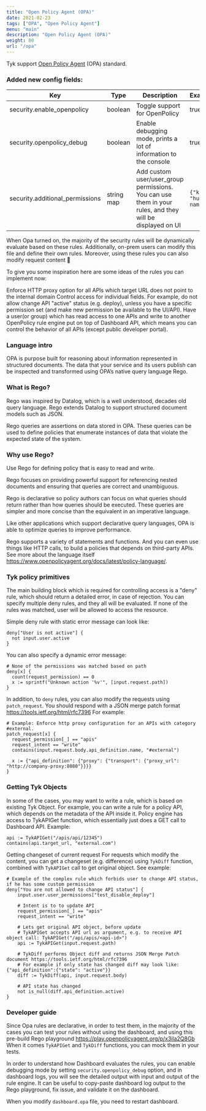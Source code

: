 ```yaml
---
title: "Open Policy Agent (OPA)"
date: 2021-02-23
tags: ["OPA", "Open Policy Agent"]
menu: "main"
description: "Open Policy Agent (OPA)"
weight: 80
url: "/opa"
---
```


Tyk support [Open Policy Agent](https://www.openpolicyagent.org/) (OPA) standard.

### Added new config fields:
| Key                             | Type       | Description                                                                                              | Example                 |
| ------------------------------- | ---------- | -------------------------------------------------------------------------------------------------------- | ----------------------- |
| security.enable_openpolicy      | boolean    | Toggle support for OpenPolicy                                                                            | true                    |
| security.openpolicy_debug       | boolean    | Enable debugging mode, prints a lot of information to the console                                        | true                    |
| security.additional_permissions | string map | Add custom user/user_group permissions. You can use them in your rules, and they will be displayed on UI | `{"key": "human name"}` |


When Opa turned on, the majority of the security rules will be dynamically evaluate based on these rules.
Additionally, on-prem users can modify this file and define their own rules.
Moreover, using these rules you can also modify request content 🚀

To give you some inspiration here are some ideas of the rules you can implement now:

Enforce HTTP proxy option for all APIs which target URL does not point to the internal domain
Control access for individual fields. For example, do not allow change API "active" status (e.g. deploy), unless you have a specific permission set (and make new permission be available to the UI/API).
Have a user(or group) which has read access to one APIs and write to another
OpenPolicy rule engine put on top of Dashboard API, which means you can control the behavior of all APIs (except public developer portal).


### Language intro
OPA is purpose built for reasoning about information represented in structured documents. The data that your service and its users publish can be inspected and transformed using OPA’s native query language Rego.

### What is Rego?
Rego was inspired by Datalog, which is a well understood, decades old query language. Rego extends Datalog to support structured document models such as JSON.

Rego queries are assertions on data stored in OPA. These queries can be used to define policies that enumerate instances of data that violate the expected state of the system.

### Why use Rego?
Use Rego for defining policy that is easy to read and write.

Rego focuses on providing powerful support for referencing nested documents and ensuring that queries are correct and unambiguous.

Rego is declarative so policy authors can focus on what queries should return rather than how queries should be executed. These queries are simpler and more concise than the equivalent in an imperative language.

Like other applications which support declarative query languages, OPA is able to optimize queries to improve performance.

Rego supports a variety of statements and functions. And you can even use things like HTTP calls, to build a policies that depends on third-party APIs.
See more about the language itself https://www.openpolicyagent.org/docs/latest/policy-language/.


### Tyk policy primitives
The main building block which is required for controlling access is a "deny" rule, which should return a detailed error, in case of rejection. You can specify multiple deny rules, and they all will be evaluated. If none of the rules was matched, user will be allowed to access the resource.

Simple deny rule with static error message can look like:

```
deny["User is not active"] {
  not input.user.active
}
```

You can also specify a dynamic error message:

```
# None of the permissions was matched based on path
deny[x] {
  count(request_permission) == 0
  x := sprintf("Unknown action '%v'", [input.request.path])
}
```
In addition, to `deny` rules, you can also modify the requests using `patch_request`.
You should respond with a JSON merge patch format https://tools.ietf.org/html/rfc7396
For example:
```
# Example: Enforce http proxy configuration for an APIs with category #external.
patch_request[x] {
  request_permission[_] == "apis"
  request_intent == "write"
  contains(input.request.body.api_definition.name, "#external")

  x := {"api_definition": {"proxy": {"transport": {"proxy_url": "http://company-proxy:8080"}}}}
}
```


### Getting Tyk Objects
In some of the cases, you may want to write a rule, which is based on existing Tyk Object.
For example, you can write a rule for a policy API, which depends on the metadata of the API inside it.
Policy engine has access to TykAPIGet function, which essentially just does a GET call to Dashboard API.
Example:

```
api := TykAPIGet("/apis/api/12345")
contains(api.target_url, "external.com")
```

Getting changeset of current request
For requests which modify the content, you can get a changeset (e.g. difference) using `TykDiff` function, combined with `TykAPIGet` call to get original object. See example:

```
# Example of the complex rule which forbids user to change API status, if he has some custom permission
deny["You are not allowed to change API status"] {
	input.user.user_permissions["test_disable_deploy"]

	# Intent is to to update API
	request_permission[_] == "apis"
	request_intent == "write"

	# Lets get original API object, before update
	# TykAPIGet accepts API url as argument, e.g. to receive API object call: TykAPIGet("/api/apis/<api-id>")
	api := TykAPIGet(input.request.path)

	# TykDiff performs Object diff and returns JSON Merge Patch document https://tools.ietf.org/html/rfc7396
	# For example if only state has changed diff may look like: {"api_definition":{"state": "active"}}
	diff := TykDiff(api, input.request.body)

	# API state has changed
	not is_null(diff.api_definition.active)
}
```

### Developer guide
Since Opa rules are declarative, in order to test them, in the majority of the cases you can test your rules without using the dashboard, and using this pre-build Rego playground https://play.openpolicyagent.org/p/x3ila2Q8Gb
When it comes `TykAPIGet` and `TykDiff` functions, you can mock them in your tests.

In order to understand how Dashboard evaluates the rules, you can enable debugging mode by setting `security.openpolicy_debug` option, and in dashboard logs, you will see the detailed output with input and output of the rule engine. It can be useful to copy-paste dashboard log output to the Rego playground, fix issue, and validate it on the dashboard.

When you modify `dashboard.opa` file, you need to restart dashboard.
